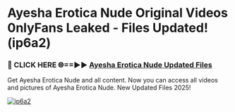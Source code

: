 # Ayesha Erotica Nude Original Videos 0nlyFans Leaked - Files Updated! (ip6a2)

<h3>🔴 CLICK HERE 🌐==►► <a href="https://tinyurl.com/4mcuefdz" rel="nofollow">Ayesha Erotica Nude Updated Files</a></h3>

Get Ayesha Erotica Nude and all content. Now you can access all videos and pictures of Ayesha Erotica Nude. New Updated Files 2025!

[![ip6a2](https://i.imgur.com/StAQSOY.gif)](https://tinyurl.com/4mcuefdz)
